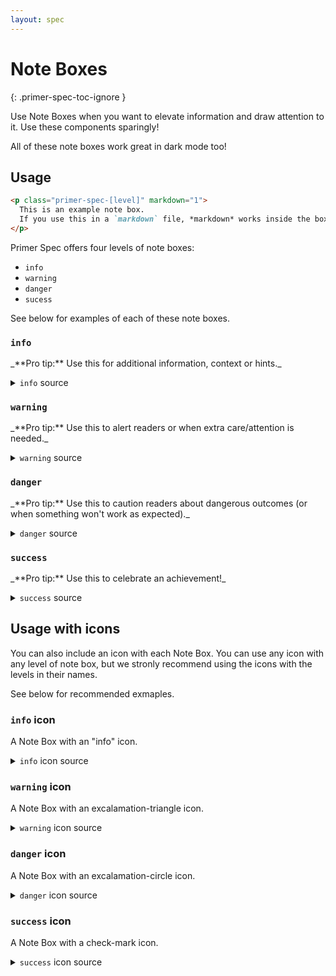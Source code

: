 ```yaml
---
layout: spec
---
```


<!-- prettier-ignore-start -->
# Note Boxes
{: .primer-spec-toc-ignore }
<!-- prettier-ignore-end -->

Use Note Boxes when you want to elevate information and draw attention to it. Use these components sparingly!

<p class="primer-spec-success primer-spec-icon-success" markdown="1">
All of these note boxes work great in dark mode too!
</p>

## Usage

```markdown
<p class="primer-spec-[level]" markdown="1">
  This is an example note box.
  If you use this in a `markdown` file, *markdown* works inside the box too!
</p>
```

Primer Spec offers four levels of note boxes:

- `info`
- `warning`
- `danger`
- `sucess`

See below for examples of each of these note boxes.

### `info`

<p class="primer-spec-info" markdown="1">
_**Pro tip:** Use this for additional information, context or hints._
</p>

<details markdown="1">
  <summary><code>info</code> source</summary>
  
  ```markdown
<p class="primer-spec-info" markdown="1">
  _**Pro tip:** Use this for additional information, context or hints._
</p>
  ```
</details>

### `warning`

<p class="primer-spec-warning" markdown="1">
_**Pro tip:** Use this to alert readers or when extra care/attention is needed._
</p>

<details markdown="1">
  <summary><code>warning</code> source</summary>
  
  ```markdown
<p class="primer-spec-warning" markdown="1">
  _**Pro tip:** Use this to alert readers or when extra care/attention is needed._
</p>
  ```
</details>

### `danger`

<p class="primer-spec-danger" markdown="1">
_**Pro tip:** Use this to caution readers about dangerous outcomes (or when something won't work as expected)._
</p>

<details markdown="1">
  <summary><code>danger</code> source</summary>
  
  ```markdown
<p class="primer-spec-danger" markdown="1">
  _**Pro tip:** Use this to caution readers about dangerous outcomes (or when something won't work as expected)._
</p>
  ```
</details>

### `success`

<p class="primer-spec-success" markdown="1">
_**Pro tip:** Use this to celebrate an achievement!_
</p>

<details markdown="1">
  <summary><code>success</code> source</summary>
  
  ```markdown
<p class="primer-spec-success" markdown="1">
  _**Pro tip:** Use this to celebrate an achievement!_
</p>
  ```
</details>

## Usage with icons

You can also include an icon with each Note Box. You can use any icon with any level of note box, but we stronly recommend using the icons with the levels in their names.

See below for recommended exmaples.

### `info` icon

<p class="primer-spec-info primer-spec-icon-info" markdown="1">
A Note Box with an "info" icon.
</p>

<details markdown="1">
  <summary><code>info</code> icon source</summary>
  
  ```markdown
<p class="primer-spec-info primer-spec-icon-info" markdown="1">
  A Note Box with an "info" icon.
</p>
  ```
</details>

### `warning` icon

<p class="primer-spec-warning primer-spec-icon-warning" markdown="1">
A Note Box with an excalamation-triangle icon.
</p>

<details markdown="1">
  <summary><code>warning</code> icon source</summary>
  
  ```markdown
<p class="primer-spec-warning primer-spec-icon-warning" markdown="1">
  A Note Box with an excalamation-triangle icon.
</p>
  ```
</details>

### `danger` icon

<p class="primer-spec-danger primer-spec-icon-danger" markdown="1">
A Note Box with an excalamation-circle icon.
</p>

<details markdown="1">
  <summary><code>danger</code> icon source</summary>
  
  ```markdown
<p class="primer-spec-danger primer-spec-icon-danger" markdown="1">
  A Note Box with an excalamation-circle icon.
</p>
  ```
</details>

### `success` icon

<p class="primer-spec-success primer-spec-icon-success" markdown="1">
A Note Box with a check-mark icon.
</p>

<details markdown="1">
  <summary><code>success</code> icon source</summary>
  
  ```markdown
<p class="primer-spec-success primer-spec-icon-success" markdown="1">
  A Note Box with a check-mark icon.
</p>
  ```
</details>
